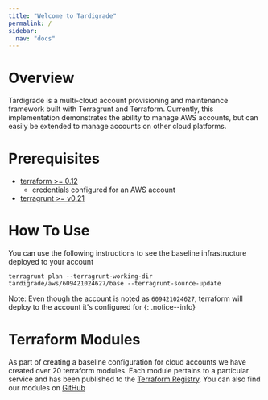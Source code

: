 ```yaml
---
title: "Welcome to Tardigrade"
permalink: /
sidebar:
  nav: "docs"
---
```


# Overview
Tardigrade is a multi-cloud account provisioning and maintenance framework built with Terragrunt and Terraform. Currently, this implementation demonstrates the ability to manage AWS accounts, but can easily be extended to manage accounts on other cloud platforms.

# Prerequisites
* [terraform >= 0.12](https://www.terraform.io/)
  - credentials configured for an AWS account
* [terragrunt >= v0.21](https://github.com/gruntwork-io/terragrunt)

# How To Use
You can use the following instructions to see the baseline infrastructure deployed to your account

```
terragrunt plan --terragrunt-working-dir tardigrade/aws/609421024627/base --terragrunt-source-update
```

Note: Even though the account is noted as `609421024627`, terraform will deploy to the account it's configured for
{: .notice--info}

# Terraform Modules
As part of creating a baseline configuration for cloud accounts we have created over 20 terraform modules. Each module pertains to a particular service and has been published to the [Terraform Registry](https://registry.terraform.io/search?q=tardigrade). You can also find our modules on [GitHub](https://github.com/search?q=org%3Aplus3it+tardigrade)
